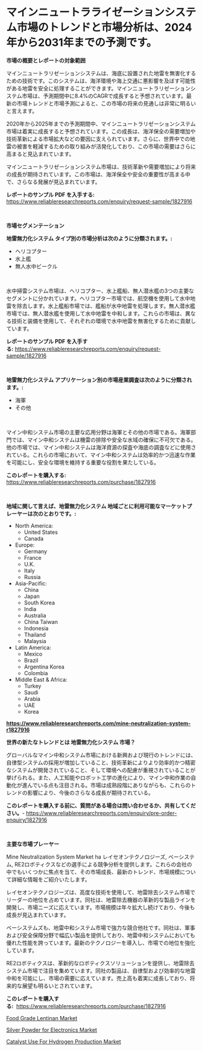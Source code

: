 <p><h1>マインニュートラライゼーションシステム市場のトレンドと市場分析は、2024年から2031年までの予測です。</h1></p><p><strong>市場の概要とレポートの対象範囲</strong></p>
<p><p>マインニュートラリゼーションシステムは、海底に設置された地雷を無害化するための技術です。このシステムは、海洋環境や海上交通に悪影響を及ぼす可能性がある地雷を安全に処理することができます。マインニュートラリゼーションシステム市場は、予測期間中に8.4%のCAGRで成長すると予想されています。最新の市場トレンドと市場予測によると、この市場の将来の見通しは非常に明るいと言えます。</p><p>2020年から2025年までの予測期間中、マインニュートラリゼーションシステム市場は着実に成長すると予想されています。この成長は、海洋保全の需要増加や技術革新による市場拡大などの要因に支えられています。さらに、世界中での地雷の被害を軽減するための取り組みが活発化しており、この市場の需要はさらに高まると見込まれています。</p><p>マインニュートラリゼーションシステム市場は、技術革新や需要増加により将来の成長が期待されています。この市場は、海洋保全や安全の重要性が高まる中で、さらなる発展が見込まれています。</p></p>
<p><strong>レポートのサンプル PDF を入手する:</strong> <a href="https://www.reliableresearchreports.com/enquiry/request-sample/1827916">https://www.reliableresearchreports.com/enquiry/request-sample/1827916</a></p>
<p>&nbsp;</p>
<p><strong>市場セグメンテーション</strong></p>
<p><strong>地雷無力化システム タイプ別の市場分析は次のように分類されます。:</strong></p>
<p><ul><li>ヘリコプター</li><li>水上艦</li><li>無人水中ビークル</li></ul></p>
<p>&nbsp;</p>
<p><p>水中掃雷システム市場は、ヘリコプター、水上艦船、無人潜水艦の3つの主要なセグメントに分かれています。ヘリコプター市場では、航空機を使用して水中地雷を除去します。水上艦船市場では、艦船が水中地雷を処理します。無人潜水艦市場では、無人潜水艦を使用して水中地雷を中和します。これらの市場は、異なる技術と装備を使用して、それぞれの環境で水中地雷を無害化するために貢献しています。</p></p>
<p><strong>レポートのサンプル PDF を入手する:</strong>&nbsp;<a href="https://www.reliableresearchreports.com/enquiry/request-sample/1827916">https://www.reliableresearchreports.com/enquiry/request-sample/1827916</a></p>
<p>&nbsp;</p>
<p><strong> 地雷無力化システム アプリケーション別の市場産業調査は次のように分類されます。:</strong></p>
<p><ul><li>海軍</li><li>その他</li></ul></p>
<p>&nbsp;</p>
<p><p>マイン中和システム市場の主要な応用分野は海軍とその他の市場である。海軍部門では、マイン中和システムは機雷の排除や安全な水域の確保に不可欠である。他の市場では、マイン中和システムは海洋資源の探査や海底の調査などに使用されている。これらの市場において、マイン中和システムは効率的かつ迅速な作業を可能にし、安全な環境を維持する重要な役割を果たしている。</p></p>
<p><strong>このレポートを購入する:</strong>&nbsp; <a href="https://www.reliableresearchreports.com/purchase/1827916">https://www.reliableresearchreports.com/purchase/1827916</a></p>
<p>&nbsp;</p>
<p><strong>地域に関して言えば、地雷無力化システム 地域ごとに利用可能なマーケットプレーヤーは次のとおりです。:</strong></p>
<p><ul>
    <li>
        North America:
        <ul>
            <li>United States</li>
            <li>Canada</li>
        </ul>
    </li>
    <li>
        Europe:
        <ul>
            <li>Germany</li>
            <li>France</li>
            <li>U.K.</li>
            <li>Italy</li>
            <li>Russia</li>
        </ul>
    </li>
    <li>
        Asia-Pacific:
        <ul>
            <li>China</li>
            <li>Japan</li>
            <li>South Korea</li>
            <li>India</li>
            <li>Australia</li>
            <li>China Taiwan</li>
            <li>Indonesia</li>
            <li>Thailand</li>
            <li>Malaysia</li>
        </ul>
    </li>
    <li>
        Latin America:
        <ul>
            <li>Mexico</li>
            <li>Brazil</li>
            <li>Argentina Korea</li>
            <li>Colombia</li>
        </ul>
    </li>
    <li>
        Middle East & Africa:
        <ul>
            <li>Turkey</li>
            <li>Saudi</li>
            <li>Arabia</li>
            <li>UAE</li>
            <li>Korea</li>
        </ul>
    </li>
    </ul></p>
<p><strong><a href="https://www.reliableresearchreports.com/mine-neutralization-system-r1827916">https://www.reliableresearchreports.com/mine-neutralization-system-r1827916</a></strong>&nbsp;</p>
<p><strong>世界の新たなトレンドとは 地雷無力化システム 市場？</strong></p>
<p><p>グローバルなマイン中和システム市場における新興および現行のトレンドには、自律型システムの採用が増加していること、技術革新によりより効率的かつ精密なシステムが開発されていること、そして環境への配慮が重視されていることが挙げられる。また、人工知能やロボット工学の進化により、マイン中和作業の自動化が進んでいる点も注目される。市場は成熟段階にありながらも、これらのトレンドの影響により、今後のさらなる成長が期待されている。</p></p>
<p><strong>このレポートを購入する前に、質問がある場合は問い合わせるか、共有してください。</strong>- <a href="https://www.reliableresearchreports.com/enquiry/pre-order-enquiry/1827916">https://www.reliableresearchreports.com/enquiry/pre-order-enquiry/1827916</a></p>
<p>&nbsp;</p>
<p><strong>主要な市場プレーヤー</strong></p>
<p><p>Mine Neutralization System Market ha レイセオンテクノロジーズ, ベーシステム, RE2ロボティクスなどの選手による競争分析を提供します。これらの会社の中でもいくつかに焦点を当て、その市場成長、最新のトレンド、市場規模について詳細な情報をご紹介いたします。</p><p>レイセオンテクノロジーズは、高度な技術を使用して、地雷除去システム市場でリーダーの地位を占めています。同社は、地雷除去機器の革新的な製品ラインを開発し、市場ニーズに応えています。市場規模は年々拡大し続けており、今後も成長が見込まれています。</p><p>ベーシステムズも、地雷中和システム市場で強力な競合他社です。同社は、軍事および安全保障分野で幅広い製品を提供しており、地雷中和システムにおいても優れた性能を誇っています。最新のテクノロジーを導入し、市場での地位を強化しています。</p><p>RE2ロボティクスは、革新的なロボティクスソリューションを提供し、地雷除去システム市場で注目を集めています。同社の製品は、自律型および効率的な地雷中和を可能にし、市場の需要に応えています。売上高も着実に成長しており、将来的な展望も明るいとされています。</p></p>
<p><strong>このレポートを購入する:</strong>&nbsp;&nbsp;<a href="https://www.reliableresearchreports.com/purchase/1827916">https://www.reliableresearchreports.com/purchase/1827916</a></p>
<p><p><a href="https://www.linkedin.com/pulse/food-grade-lentinan-market-share-amp-new-trends-analysis-report-1i7oe?trackingId=Za1%2Fc6KfOFfyuZjh1dK6uQ%3D%3D">Food Grade Lentinan Market</a></p><p><a href="https://www.linkedin.com/pulse/silver-powder-electronics-market-analysis-examines-its-scope-nsdfe?trackingId=ycWPnJnYmqffigXPON0WOg%3D%3D">Silver Powder for Electronics Market</a></p><p><a href="https://www.linkedin.com/pulse/catalyst-use-hydrogen-production-market-goal-estimating-size-dpnye?trackingId=sublztNftU6c6HsFFntVjA%3D%3D">Catalyst Use For Hydrogen Production Market</a></p></p>